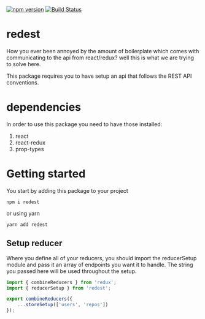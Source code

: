 [![npm version](https://badge.fury.io/js/redest.svg)](https://badge.fury.io/js/redest)
[![Build Status](https://travis-ci.org/maxmoeschinger/redest.svg?branch=master)](https://travis-ci.org/maxmoeschinger/redest)
# redest
How you ever been annoyed by the amount of boilerplate which comes with communicating to the api from react/redux? well this is what we are trying to solve here. 

This package requires you to have setup an api that follows the REST API conventions.

# dependencies
In order to use this package you need to have those installed:
1. react
2. react-redux
3. prop-types

# Getting started
You start by adding this package to your project
```
npm i redest
```
or using yarn
```
yarn add redest
```

## Setup reducer
Where you define all of your reducers, you should import the reducerSetup module and pass it an array of endpoints you want it to handle. The string you passed here will be used throughout the setup.

```JavaScript
import { combineReducers } from 'redux';
import { reducerSetup } from 'redest';

export combineReducers({
    ...storeSetup(['users', 'repos'])
});
```